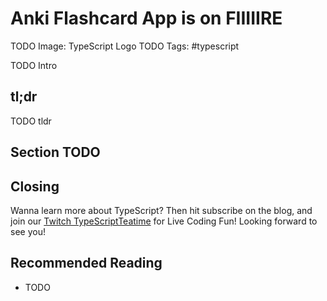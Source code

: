# Anki Flashcard App is on FIIIIIRE

TODO Image: TypeScript Logo
TODO Tags: #typescript

TODO Intro

## tl;dr

TODO tldr

## Section TODO

## Closing

Wanna learn more about TypeScript? Then hit subscribe on the blog, and join our [Twitch TypeScriptTeatime](https://www.twitch.tv/typescriptteatime/schedule) for Live Coding Fun! Looking forward to see you!

## Recommended Reading

- TODO
